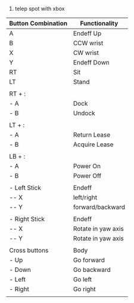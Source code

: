 1) telep spot with xbox 

| Button Combination | Functionality            |
|--------------------|--------------------------|
| A                  | Endeff Up                |
| B                  | CCW wrist                |
| X                  | CW wrist                 |
| Y                  | Endeff Down              |
| RT                 | Sit                      |
| LT                 | Stand                    |
|                    |                          |
| RT + :             |                          |
| - A                | Dock                     |
| - B                | Undock                   |
|                    |                          |
| LT + :             |                          |
| - A                | Return Lease             |
| - B                | Acquire Lease            |
|                    |                          |
| LB + :             |                          |
| - A                | Power On                 |
| - B                | Power Off                |
|                    |                          |
| - Left Stick       | Endeff                   |
|  -- X              |  left/right              |
|  -- Y              |  forward/backward        |
|                    |                          |
| - Right Stick      | Endeff                   |
|  -- X              |  Rotate in yaw axis      |
|  -- Y              |  Rotate in yaw axis      |
|                    |                          |
| Cross buttons      | Body                     |
|  - Up              | Go forward               |
|  - Down            | Go backward              |
|  - Left            | Go left                  |
|  - Right           | Go right                 |
|                    |                          |
